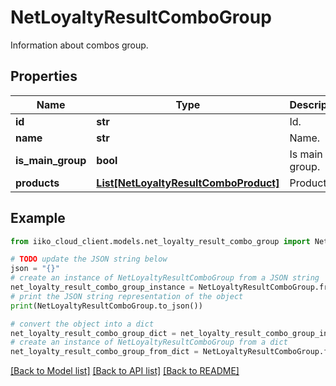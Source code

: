 # NetLoyaltyResultComboGroup

Information about combos group.

## Properties

Name | Type | Description | Notes
------------ | ------------- | ------------- | -------------
**id** | **str** | Id. | [optional] 
**name** | **str** | Name. | [optional] 
**is_main_group** | **bool** | Is main group. | [optional] 
**products** | [**List[NetLoyaltyResultComboProduct]**](NetLoyaltyResultComboProduct.md) | Products. | [optional] 

## Example

```python
from iiko_cloud_client.models.net_loyalty_result_combo_group import NetLoyaltyResultComboGroup

# TODO update the JSON string below
json = "{}"
# create an instance of NetLoyaltyResultComboGroup from a JSON string
net_loyalty_result_combo_group_instance = NetLoyaltyResultComboGroup.from_json(json)
# print the JSON string representation of the object
print(NetLoyaltyResultComboGroup.to_json())

# convert the object into a dict
net_loyalty_result_combo_group_dict = net_loyalty_result_combo_group_instance.to_dict()
# create an instance of NetLoyaltyResultComboGroup from a dict
net_loyalty_result_combo_group_from_dict = NetLoyaltyResultComboGroup.from_dict(net_loyalty_result_combo_group_dict)
```
[[Back to Model list]](../README.md#documentation-for-models) [[Back to API list]](../README.md#documentation-for-api-endpoints) [[Back to README]](../README.md)


